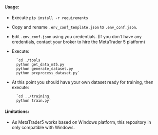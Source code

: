 #### Usage:
* Execute `pip install -r requirements`
* Copy and rename `.env_conf_template.json` to `.env_conf.json`.
* Edit `.env_conf.json` using you credentials. (If you don't have any credentials, contact your broker to hire the 
  MetaTrader 5 platform)
* Execute:
  
        `cd ./tools
        python get_data_mt5.py
        python generate_dataset.py
        python preprocess_dataset.py`
* At this point you should have your own dataset ready for training, then execute:

        `cd ../training
        python train.py`


#### Limitations:
* As MetaTrader5 works based on Windows platform, this repository in only compatible with Windows.